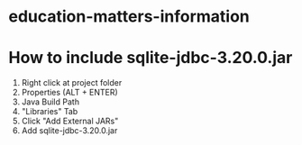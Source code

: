 # education-matters-information

# How to include sqlite-jdbc-3.20.0.jar

1. Right click at project folder
2. Properties (ALT + ENTER)
3. Java Build Path
4. "Libraries" Tab
5. Click "Add External JARs"
6. Add sqlite-jdbc-3.20.0.jar

